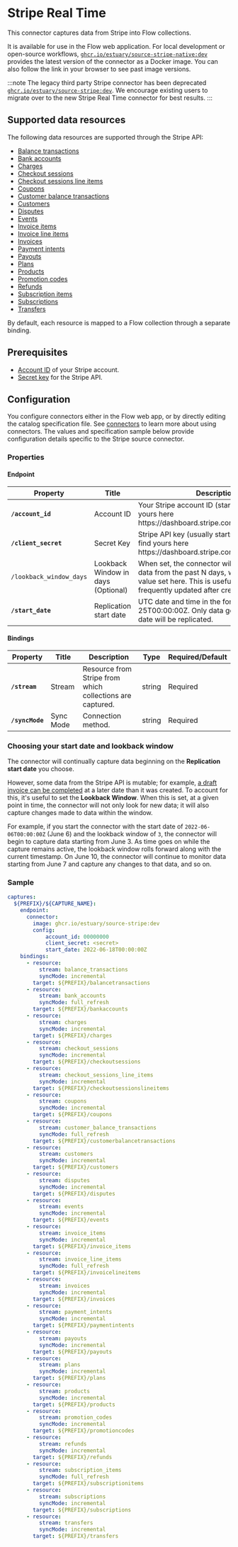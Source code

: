 # Stripe Real Time

This connector captures data from Stripe into Flow collections.

It is available for use in the Flow web application. For local development or open-source workflows, [`ghcr.io/estuary/source-stripe-native:dev`](https://ghcr.io/estuary/source-stripe-native:dev) provides the latest version of the connector as a Docker image. You can also follow the link in your browser to see past image versions.

:::note
The legacy third party Stripe connector has been deprecated [`ghcr.io/estuary/source-stripe:dev`](https://ghcr.io/estuary/source-stripe:dev). We encourage existing users to migrate over to the new Stripe Real Time connector for best results.
:::

## Supported data resources

The following data resources are supported through the Stripe API:

* [Balance transactions](https://stripe.com/docs/api/balance_transactions/list)
* [Bank accounts](https://stripe.com/docs/api/customer_bank_accounts/list)
* [Charges](https://stripe.com/docs/api/charges/list)
* [Checkout sessions](https://stripe.com/docs/api/checkout/sessions/list)
* [Checkout sessions line items](https://stripe.com/docs/api/checkout/sessions/line_items)
* [Coupons](https://stripe.com/docs/api/coupons/list)
* [Customer balance transactions](https://stripe.com/docs/api/customer_balance_transactions/list)
* [Customers](https://stripe.com/docs/api/customers/list)
* [Disputes](https://stripe.com/docs/api/disputes/list)
* [Events](https://stripe.com/docs/api/events/list)
* [Invoice items](https://stripe.com/docs/api/invoiceitems/list)
* [Invoice line items](https://stripe.com/docs/api/invoices/invoice_lines)
* [Invoices](https://stripe.com/docs/api/invoices/list)
* [Payment intents](https://stripe.com/docs/api/payment_intents/list)
* [Payouts](https://stripe.com/docs/api/payouts/list)
* [Plans](https://stripe.com/docs/api/plans/list)
* [Products](https://stripe.com/docs/api/products/list)
* [Promotion codes](https://stripe.com/docs/api/promotion_codes/list)
* [Refunds](https://stripe.com/docs/api/refunds/list)
* [Subscription items](https://stripe.com/docs/api/subscription_items/list)
* [Subscriptions](https://stripe.com/docs/api/subscriptions/list)
* [Transfers](https://stripe.com/docs/api/transfers/list)

By default, each resource is mapped to a Flow collection through a separate binding.

## Prerequisites

* [Account ID](https://stripe.com/docs/dashboard/basics#find-account-id) of your Stripe account.
* [Secret key](https://stripe.com/docs/keys#obtain-api-keys) for the Stripe API.

## Configuration

You configure connectors either in the Flow web app, or by directly editing the catalog specification file.
See [connectors](../../../concepts/connectors.md#using-connectors) to learn more about using connectors. The values and specification sample below provide configuration details specific to the Stripe source connector.

### Properties

#### Endpoint

| Property | Title | Description | Type | Required/Default |
|---|---|---|---|---|
| **`/account_id`** | Account ID | Your Stripe account ID (starts with &#x27;acct&#x5F;&#x27;, find yours here https:&#x2F;&#x2F;dashboard.stripe.com&#x2F;settings&#x2F;account | string | Required |
| **`/client_secret`** | Secret Key | Stripe API key (usually starts with &#x27;sk&#x5F;live&#x5F;&#x27;; find yours here https:&#x2F;&#x2F;dashboard.stripe.com&#x2F;apikeys | string | Required |
| `/lookback_window_days` | Lookback Window in days (Optional) | When set, the connector will always re-export data from the past N days, where N is the value set here. This is useful if your data is frequently updated after creation. | integer | `0` |
| **`/start_date`** | Replication start date | UTC date and time in the format 2017-01-25T00:00:00Z. Only data generated after this date will be replicated. | string | Required |

#### Bindings

| Property | Title | Description | Type | Required/Default |
|---|---|---|---|---|
| **`/stream`** | Stream | Resource from Stripe from which collections are captured. | string | Required |
| **`/syncMode`** | Sync Mode | Connection method. | string | Required |


### Choosing your start date and lookback window

The connector will continually capture data beginning on the **Replication start date** you choose.

However, some data from the Stripe API is mutable; for example, [a draft invoice can be completed](https://stripe.com/docs/billing/migration/invoice-states) at a later date than it was created.
To account for this, it's useful to set the **Lookback Window**. When this is set, at a given point in time, the connector will not only look for new data;
it will also capture changes made to data within the window.

For example, if you start the connector with the start date of `2022-06-06T00:00:00Z` (June 6) and the lookback window of `3`, the connector will begin to capture data starting from June 3.
As time goes on while the capture remains active, the lookback window rolls forward along with the current timestamp.
On June 10, the connector will continue to monitor data starting from June 7 and capture any changes to that data, and so on.

### Sample

```yaml
captures:
  ${PREFIX}/${CAPTURE_NAME}:
    endpoint:
      connector:
        image: ghcr.io/estuary/source-stripe:dev
        config:
            account_id: 00000000
            client_secret: <secret>
            start_date: 2022-06-18T00:00:00Z
    bindings:
      - resource:
          stream: balance_transactions
          syncMode: incremental
        target: ${PREFIX}/balancetransactions
      - resource:
          stream: bank_accounts
          syncMode: full_refresh
        target: ${PREFIX}/bankaccounts
      - resource:
          stream: charges
          syncMode: incremental
        target: ${PREFIX}/charges
      - resource:
          stream: checkout_sessions
          syncMode: incremental
        target: ${PREFIX}/checkoutsessions
      - resource:
          stream: checkout_sessions_line_items
          syncMode: incremental
        target: ${PREFIX}/checkoutsessionslineitems
      - resource:
          stream: coupons
          syncMode: incremental
        target: ${PREFIX}/coupons
      - resource:
          stream: customer_balance_transactions
          syncMode: full_refresh
        target: ${PREFIX}/customerbalancetransactions
      - resource:
          stream: customers
          syncMode: incremental
        target: ${PREFIX}/customers
      - resource:
          stream: disputes
          syncMode: incremental
        target: ${PREFIX}/disputes
      - resource:
          stream: events
          syncMode: incremental
        target: ${PREFIX}/events
      - resource:
          stream: invoice_items
          syncMode: incremental
        target: ${PREFIX}/invoice_items
      - resource:
          stream: invoice_line_items
          syncMode: full_refresh
        target: ${PREFIX}/invoicelineitems
      - resource:
          stream: invoices
          syncMode: incremental
        target: ${PREFIX}/invoices
      - resource:
          stream: payment_intents
          syncMode: incremental
        target: ${PREFIX}/paymentintents
      - resource:
          stream: payouts
          syncMode: incremental
        target: ${PREFIX}/payouts
      - resource:
          stream: plans
          syncMode: incremental
        target: ${PREFIX}/plans
      - resource:
          stream: products
          syncMode: incremental
        target: ${PREFIX}/products
      - resource:
          stream: promotion_codes
          syncMode: incremental
        target: ${PREFIX}/promotioncodes
      - resource:
          stream: refunds
          syncMode: incremental
        target: ${PREFIX}/refunds
      - resource:
          stream: subscription_items
          syncMode: full_refresh
        target: ${PREFIX}/subscriptionitems
      - resource:
          stream: subscriptions
          syncMode: incremental
        target: ${PREFIX}/subscriptions
      - resource:
          stream: transfers
          syncMode: incremental
        target: ${PREFIX}/transfers
```
